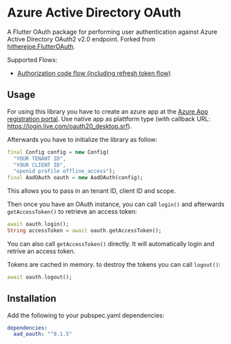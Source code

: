 # Azure Active Directory OAuth

A Flutter OAuth package for performing user authentication against Azure Active Directory OAuth2 v2.0 endpoint. Forked from [hitherejoe.FlutterOAuth](https://github.com/hitherejoe/FlutterOAuth).

Supported Flows:
 - [Authorization code flow (including refresh token flow)](https://docs.microsoft.com/en-us/azure/active-directory/develop/v2-oauth2-auth-code-flow)

## Usage

For using this library you have to create an azure app at the [Azure App registration portal](https://apps.dev.microsoft.com/). Use native app as plattform type (with callback URL: https://login.live.com/oauth20_desktop.srf).

Afterwards you have to initialize the library as follow:

```dart
final Config config = new Config(
  "YOUR TENANT ID",
  "YOUR CLIENT ID",
  "openid profile offline_access");
final AadOAuth oauth = new AadOAuth(config);
```

This allows you to pass in an tenant ID, client ID and scope.

Then once you have an OAuth instance, you can call `login()` and afterwards `getAccessToken()` to retrieve an access token:

```dart
await oauth.login();
String accessToken = await oauth.getAccessToken();
```

You can also call `getAccessToken()` directly. It will automatically login and retrive an access token.

Tokens are cached in memory. to destroy the tokens you can call `logout()`:

```dart
await oauth.logout();
```

## Installation

Add the following to your pubspec.yaml dependencies:

```yaml
dependencies:
  aad_oauth: "^0.1.5"
```

